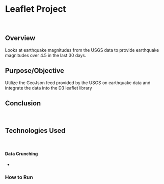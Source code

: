 # Leaflet Project
​
## Overview

Looks at earthquake magnitudes from the ​USGS data to provide earthquake magnitudes over 4.5 in the last 30 days.

## Purpose/Objective

Utilize the GeoJson feed provided by the USGS on earthquake data and integrate the data into the D3 leaflet library
​
## Conclusion

​
## Technologies Used
​
#### Data Crunching

-

### How to Run